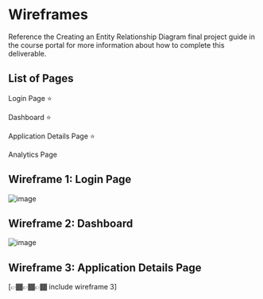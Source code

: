 # Wireframes

Reference the Creating an Entity Relationship Diagram final project guide in the course portal for more information about how to complete this deliverable.

## List of Pages

Login Page ⭐

Dashboard ⭐

Application Details Page ⭐

Analytics Page 

## Wireframe 1: Login Page

![image](https://github.com/user-attachments/assets/d070dab7-a9c4-4b87-9950-0978d1918ada)


## Wireframe 2: Dashboard

![image](https://github.com/user-attachments/assets/5a79a0f0-506d-4fe6-9c23-67471a254d8d)


## Wireframe 3: Application Details Page

[👉🏾👉🏾👉🏾 include wireframe 3]

